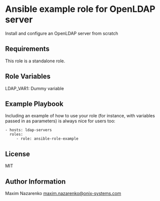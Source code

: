 Ansible example role for OpenLDAP server
========================================

Install and configure an OpenLDAP server from scratch

Requirements
------------

This role is a standalone role.

Role Variables
--------------

LDAP_VAR1:
  Dummy variable


Example Playbook
----------------

Including an example of how to use your role (for instance, with variables passed in as parameters) is always nice for users too:

    - hosts: ldap-servers
      roles:
         - role: ansible-role-example

License
-------

MIT

Author Information
------------------

Maxim Nazarenko <maxim.nazarenko@onix-systems.com>

